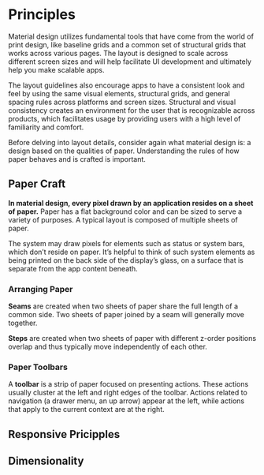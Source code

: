 # Principles

Material design utilizes fundamental tools that have come from the world of print design, like baseline grids and a common set of structural grids that works across various pages. The layout is designed to scale across different screen sizes and will help facilitate UI development and ultimately help you make scalable apps.

The layout guidelines also encourage apps to have a consistent look and feel by using the same visual elements, structural grids, and general spacing rules across platforms and screen sizes. Structural and visual consistency creates an environment for the user that is recognizable across products, which facilitates usage by providing users with a high level of familiarity and comfort.

Before delving into layout details, consider again what material design is: a design based on the qualities of paper. Understanding the rules of how paper behaves and is crafted is important.

## Paper Craft

**In material design, every pixel drawn by an application resides on a sheet of paper.** Paper has a flat background color and can be sized to serve a variety of purposes. A typical layout is composed of multiple sheets of paper.

The system may draw pixels for elements such as status or system bars, which don’t reside on paper. It’s helpful to think of such system elements as being printed on the back side of the display’s glass, on a surface that is separate from the app content beneath.

### Arranging Paper

**Seams** are created when two sheets of paper share the full length of a common side. Two sheets of paper joined by a seam will generally move together.

**Steps** are created when two sheets of paper with different z-order positions overlap and thus typically move independently of each other.

### Paper Toolbars

A **toolbar** is a strip of paper focused on presenting actions. These actions usually cluster at the left and right edges of the toolbar. Actions related to navigation (a drawer menu, an up arrow) appear at the left, while actions that apply to the current context are at the right.

## Responsive Pricipples

## Dimensionality
